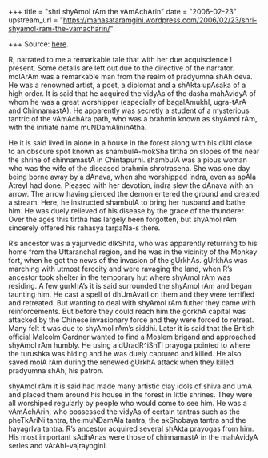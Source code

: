 +++
title = "shri shyAmol rAm the vAmAchArin"
date = "2006-02-23"
upstream_url = "https://manasataramgini.wordpress.com/2006/02/23/shri-shyamol-ram-the-vamacharin/"

+++
Source: [here](https://manasataramgini.wordpress.com/2006/02/23/shri-shyamol-ram-the-vamacharin/).

R, narrated to me a remarkable tale that with her due acquiscience I present. Some details are left out due to the directive of the narrator. molArAm was a remarkable man from the realm of pradyumna shAh deva. He was a renowned artist, a poet, a diplomat and a shAkta upAsaka of a high order. It is said that he acquired the vidyAs of the dasha mahAvidyA of whom he was a great worshipper (especially of bagalAmukhI, ugra-tArA and ChinnamastA). He apparently was secretly a student of a mysterious tantric of the vAmAchAra path, who was a brahmin known as shyAmol rAm, with the initiate name muNDamAlininAtha.

He it is said lived in alone in a house in the forest along with his dUtI close to an obscure spot known as shambulA-mokSha tIrtha on slopes of the near the shrine of chinnamastA in Chintapurni. shambulA was a pious woman who was the wife of the diseased brahmin shrotrasena. She was one day being borne away by a dAnava, when she worshipped indra, even as apAla AtreyI had done. Pleased with her devotion, indra slew the dAnava with an arrow. The arrow having pierced the demon entered the ground and created a stream. Here, he instructed shambulA to bring her husband and bathe him. He was duely relieved of his disease by the grace of the thunderer. Over the ages this tIrtha has largely been forgotten, but shyAmol rAm sincerely offered his rahasya tarpaNa-s there.

R’s ancestor was a yajurvedic dIkShita, who was apparently returning to his home from the Uttaranchal region, and he was in the vicinity of the Monkey fort, when he got the news of the invasion of the gUrkhAs. gUrkhAs was marching with utmost ferocity and were ravaging the land, when R’s ancestor took shelter in the temporary hut where shyAmol rAm was residing. A few gurkhA’s it is said surrounded the shyAmol rAm and began taunting him. He cast a spell of dhUmAvatI on them and they were terrified and retreated. But wanting to deal with shyAmol rAm futher they came with reinforcements. But before they could reach him the gorkhA capital was attacked by the Chinese invasionary force and they were forced to retreat. Many felt it was due to shyAmol rAm’s siddhi. Later it is said that the British official Malcolm Gardner wanted to find a Moslem brigand and approached shyAmol rAm humbly. He using a dUradR^iShTi prayoga pointed to where the turushka was hiding and he was duely captured and killed. He also saved molA rAm during the renewed gUrkhA attack when they killed pradyumna shAh, his patron.

shyAmol rAm it is said had made many artistic clay idols of shiva and umA and placed them around his house in the forest in little shrines. They were all worshiped regularly by people who would come to see him. He was a vAmAchArin, who possessed the vidyAs of certain tantras such as the pheTkAriNi tantra, the muNDamAla tantra, the akShobaya tantra and the hayagrIva tantra. R’s ancestor acquired several shAkta prayogas from him. His most important sAdhAnas were those of chinnamastA in the mahAvidyA series and vArAhI-vajrayoginI.

